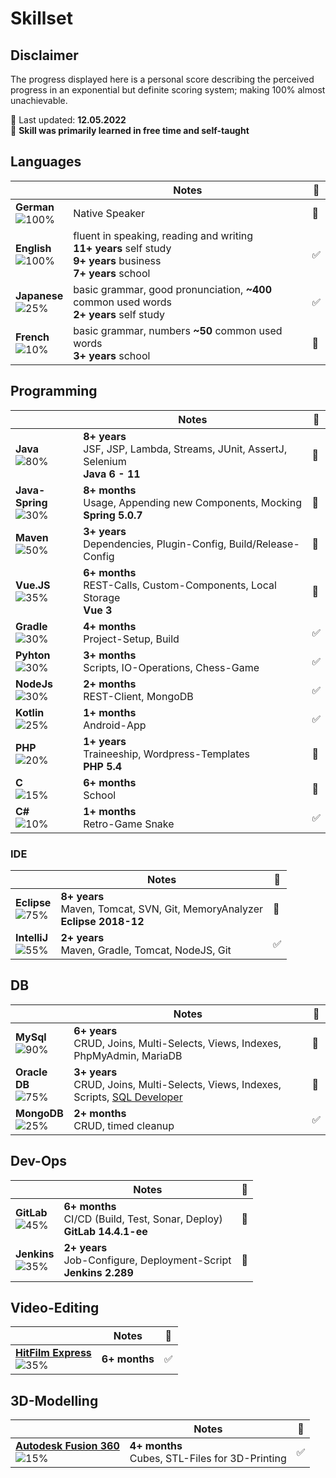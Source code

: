 # Skillset

## Disclaimer

The progress displayed here is a personal score describing the perceived progress in an exponential but definite scoring system;
making 100% almost unachievable.

📅 Last updated: **12.05.2022**<br>
📌 **Skill was primarily learned in free time and self-taught**<br>

## Languages

|  | Notes | 📌 |
|---|---|---|
| **German**<br>![100%](https://progress-bar.dev/100/) | Native Speaker | 🔳 |
| **English**<br>![100%](https://progress-bar.dev/100/) | fluent in speaking, reading and writing<br>**11+ years** self study<br>**9+ years** business<br>**7+ years** school | ✅ |
| **Japanese**<br>![25%](https://progress-bar.dev/25/) | basic grammar, good pronunciation, **~400** common used words<br>**2+ years** self study | ✅ |
| **French**<br>![10%](https://progress-bar.dev/10/) | basic grammar, numbers **~50** common used words<br>**3+ years** school | 🔳 |

## Programming

|  | Notes | 📌 |
|---|---|---|
| **Java**<br>![80%](https://progress-bar.dev/80/) | **8+ years**<br>JSF, JSP, Lambda, Streams, JUnit, AssertJ, Selenium<br>**Java 6 - 11** | 🔳 |
| **Java-Spring**<br>![30%](https://progress-bar.dev/30/) | **8+ months**<br>Usage, Appending new Components, Mocking<br>**Spring 5.0.7** | 🔳 |
| **Maven**<br>![50%](https://progress-bar.dev/50/) | **3+ years**<br>Dependencies, Plugin-Config, Build/Release-Config | 🔳 |
| **Vue.JS**<br>![35%](https://progress-bar.dev/35/) | **6+ months**<br>REST-Calls, Custom-Components, Local Storage<br>**Vue 3** | 🔳 |
| **Gradle**<br>![30%](https://progress-bar.dev/30/) | **4+ months**<br>Project-Setup, Build | ✅ |
| **Pyhton**<br>![30%](https://progress-bar.dev/30/) | **3+ months**<br>Scripts, IO-Operations, Chess-Game | ✅ |
| **NodeJs**<br>![30%](https://progress-bar.dev/30/) | **2+ months**<br>REST-Client, MongoDB | ✅ |
| **Kotlin**<br>![25%](https://progress-bar.dev/25/) | **1+ months**<br>Android-App | ✅ |
| **PHP**<br>![20%](https://progress-bar.dev/20/) | **1+ years**<br>Traineeship, Wordpress-Templates<br>**PHP 5.4** | 🔳 |
| **C**<br>![15%](https://progress-bar.dev/15/) | **6+ months**<br>School | 🔳 |
| **C#**<br>![10%](https://progress-bar.dev/10/) | **1+ months**<br>Retro-Game Snake | ✅ |

### IDE

|  | Notes | 📌 |
|---|---|---|
| **Eclipse**<br>![75%](https://progress-bar.dev/75/) | **8+ years**<br>Maven, Tomcat, SVN, Git, MemoryAnalyzer<br>**Eclipse 2018-12** | 🔳 |
| **IntelliJ**<br>![55%](https://progress-bar.dev/55/) | **2+ years**<br>Maven, Gradle, Tomcat, NodeJS, Git | ✅ |

## DB

|  | Notes | 📌 |
|---|---|---|
| **MySql**<br>![90%](https://progress-bar.dev/90/) | **6+ years**<br>CRUD, Joins, Multi-Selects, Views, Indexes, PhpMyAdmin, MariaDB | 🔳 |
| **Oracle DB**<br>![75%](https://progress-bar.dev/75/) | **3+ years**<br>CRUD, Joins, Multi-Selects, Views, Indexes, Scripts, [SQL Developer](https://www.oracle.com/database/technologies/appdev/sqldeveloper-landing.html) | 🔳 |
| **MongoDB**<br>![25%](https://progress-bar.dev/25/) | **2+ months**<br>CRUD, timed cleanup | ✅ |

## Dev-Ops

|  | Notes | 📌 |
|---|---|---|
| **GitLab**<br>![45%](https://progress-bar.dev/45/) | **6+ months**<br>CI/CD (Build, Test, Sonar, Deploy)<br>**GitLab 14.4.1-ee** | 🔳 |
| **Jenkins**<br>![35%](https://progress-bar.dev/35/) | **2+ years**<br>Job-Configure, Deployment-Script<br>**Jenkins 2.289** | 🔳 |

## Video-Editing

|  | Notes | 📌 |
|---|---|---|
| **[HitFilm Express](https://fxhome.com/product/hitfilm-express)** <br>![35%](https://progress-bar.dev/35/) | **6+ months** | ✅ |

## 3D-Modelling

|  | Notes | 📌 |
|---|---|---|
| **[Autodesk Fusion 360](https://www.autodesk.de/products/fusion-360/overview)** <br>![15%](https://progress-bar.dev/15/)| **4+ months**<br>Cubes, STL-Files for 3D-Printing | ✅ |
